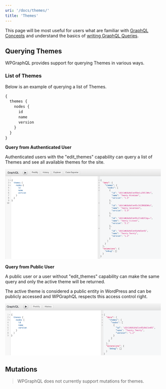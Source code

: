 ```yaml
---
uri: '/docs/themes/'
title: 'Themes'
---
```


This page will be most useful for users what are familiar with [GraphQL Concepts](/docs/intro-to-graphql/) and understand the basics of [writing GraphQL Queries](/docs/intro-to-graphql/#queries-and-mutation).

## Querying Themes

WPGraphQL provides support for querying Themes in various ways.

### List of Themes

Below is an example of querying a list of Themes.

```graphql
{
  themes {
    nodes {
      id
      name
      version
    }
  }
}
```

**Query from Authenticated User**

Authenticated users with the "edit_themes" capability can query a list of Themes and see all available themes for the site.

![Screenshot of a Query for a list of themes from an authenticated user](./themes-authenticated-user.png)

**Query from Public User**

A public user or a user without "edit_themes" capability can make the same query and only the active theme will be returned.

The active theme is considered a public entity in WordPress and can be publicly accessed and WPGraphQL respects this access control right.

![Screenshot of a Query for a list of themes from a non-authenticated user](./themes-not-authenticated-user.png)

## Mutations

> WPGraphQL does not currently support mutations for themes.
